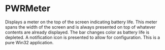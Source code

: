 # PWRMeter

Displays a meter on the top of the screen indicating battery life. This meter spans the width of the screen and is always presented on top of whatever contents are already displayed. The bar changes color as battery life is depleted. A notification icon is presented to allow for configuration. This is a pure Win32 application.

